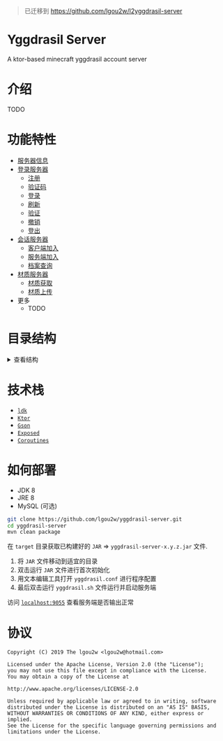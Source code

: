 > 已迁移到 https://github.com/lgou2w/l2yggdrasil-server

# Yggdrasil Server
A ktor-based minecraft yggdrasil account server

# 介绍

TODO

# 功能特性

* [服务器信息](/src/main/kotlin/com/lgou2w/yggdrasil/router/Index.kt)
* [登录服务器](/src/main/kotlin/com/lgou2w/yggdrasil/router/authserver)
    * [注册](/src/main/kotlin/com/lgou2w/yggdrasil/router/authserver/Register.kt)
    * [验证码](/src/main/kotlin/com/lgou2w/yggdrasil/router/authserver/Verify.kt)
    * [登录](/src/main/kotlin/com/lgou2w/yggdrasil/router/authserver/Authenticate.kt)
    * [刷新](/src/main/kotlin/com/lgou2w/yggdrasil/router/authserver/Refresh.kt)
    * [验证](/src/main/kotlin/com/lgou2w/yggdrasil/router/authserver/Validate.kt)
    * [撤销](/src/main/kotlin/com/lgou2w/yggdrasil/router/authserver/Invalidate.kt)
    * [登出](/src/main/kotlin/com/lgou2w/yggdrasil/router/authserver/Signout.kt)
* [会话服务器](/src/main/kotlin/com/lgou2w/yggdrasil/router/sessionserver)
    * [客户端加入](/src/main/kotlin/com/lgou2w/yggdrasil/router/sessionserver/Join.kt)
    * [服务端加入](/src/main/kotlin/com/lgou2w/yggdrasil/router/sessionserver/HasJoined.kt)
    * [档案查询](/src/main/kotlin/com/lgou2w/yggdrasil/router/sessionserver/Profile.kt)
* [材质服务器](/src/main/kotlin/com/lgou2w/yggdrasil/router/textures)
    * [材质获取](/src/main/kotlin/com/lgou2w/yggdrasil/router/textures/Obtain.kt)
    * [材质上传](/src/main/kotlin/com/lgou2w/yggdrasil/router/textures/Upload.kt)
* 更多
    * TODO

# 目录结构

<details>
<summary>查看结构</summary>

```
src/...
├── controller                                控制器
│   ├── Controller.kt                           抽象控制器
│   ├── AuthController.kt                       登录控制器
├── dao                                       数据库访问对象和模型
│   ├── Dao.kt                                  用于初始化数据库和声明表结构的 DAO
│   ├── Player.kt                               玩家 DAO 模型（对于游戏内的玩家档案
│   ├── Texture.kt                              玩家材质 DAO 模型（玩家模型的材质档案
│   ├── Token.kt                                用户令牌 DAO 模型（登录，验证，登出操作
│   ├── User.kt                                 用户 DAO 模型（用户的邮箱、密码数据等
├── error                                     异常错误类
│   ├── CommonException.kt                      常用异常类（404 未找到、500 服务器内部错误
│   ├── ForbiddenOperationException.kt          禁止操作的 403 异常
├── feature                                   功能特性
│   ├── RateLimiter.kt                          速率限制器 (WIP)
├── router                                    路由器
│   ├── authserver                              登录服务器路由器（用户登录、验证、登出操作
│   │   ├── Authenticate.kt                       POST 用户登录
│   │   ├── Invalidate.kt                         POST 吊销令牌
│   │   ├── Refresh.kt                            POST 刷新令牌
│   │   ├── Register.kt                           POST 用户注册
│   │   ├── Verify.kt                             POST 用户验证码
│   │   ├── Signout.kt                            POST 用户登出
│   │   ├── Validate.kt                           POST 验证令牌
│   ├── sessionserver                           会话服务器路由器（玩家加入服务器、服务器验证、玩家档案获取
│   │   ├── HasJoined.kt                          GET 服务端验证客户端
│   │   ├── Join.kt                               POST 客户端验证服务端
│   │   ├── Profile.kt                            GET 查询玩家档案
│   ├── textures                                材质路由器（材质的获取、材质的上传、删除
│   │   ├── Obtain.kt                             GET 获取指定材质 
│   │   ├── Upload.kt                             PUT 上传指定材质
│   ├── Index.kt                                根路由器（返回规范 json 数据
│   ├── Routers.kt                              路由器操作类（已注册路由器等等
├── security                                  安全性
│   ├── Email.kt                                安全性邮箱类（邮箱数据类，解析字符串
│   ├── Password.kt                             安全性密码加密
│   ├── PasswordSalted.kt                       安全性密码和随机盐加密
│   ├── PasswordUnsalted.kt                     安全性密码无盐加密
├── storage                                   存储器
│   ├── Storage.kt                              抽象存储器
│   ├── StorageMySQL.kt                         MySQL 数据库存储器
│   ├── StorageSQLite.kt                        SQLite 数据库存储器
├── util                                      工具类
│   ├── DateTimeSerializer.kt                   Exposed 库 DateTime 的 Gson 序列化器
│   ├── Hash.kt                                 用于计算字符串、图片哈希值的工具类
│   ├── Hex.kt                                  用于生成十六进制字符串和将二进制编码的工具类
│   ├── UUIDSerializer.kt                       用于 UUID 的 Gson 序列化器，包含字符串解析
├── Yggdrasil.kt                              应用程序入口
├── YggdrasilApp.kt                           应用程序 Ktor
├── YggdrasilConf.kt                          应用程序配置文件
├── YggdrasilManager.kt                       应用程序管理器

resources/...
├── logback.xml                               slf4j 日志配置文件
├── yggdrasil.conf                            应用程序配置文件
```

</details>

# 技术栈

* [`ldk`](https://github.com/lgou2w/ldk)
* [`Ktor`](https://github.com/ktorio/ktor)
* [`Gson`](https://github.com/Google/Gson)
* [`Exposed`](https://github.com/JetBrains/Exposed)
* [`Coroutines`](https://github.com/Kotlin/kotlinx.coroutines)

# 如何部署

* JDK 8
* JRE 8
* MySQL (可选)

```sh
git clone https://github.com/lgou2w/yggdrasil-server.git
cd yggdrasil-server
mvn clean package
```

在 `target` 目录获取已构建好的 `JAR` => `yggdrasil-server-x.y.z.jar` 文件.

1. 将 `JAR` 文件移动到适宜的目录
2. 双击运行 `JAR` 文件进行首次初始化
3. 用文本编辑工具打开 `yggdrasil.conf` 进行程序配置
4. 最后双击运行 `yggdrasil.sh` 文件运行并启动服务端

访问 [`localhost:9055`](http://localhost:9055) 查看服务端是否输出正常

# 协议

```
Copyright (C) 2019 The lgou2w <lgou2w@hotmail.com>

Licensed under the Apache License, Version 2.0 (the "License");
you may not use this file except in compliance with the License.
You may obtain a copy of the License at

http://www.apache.org/licenses/LICENSE-2.0

Unless required by applicable law or agreed to in writing, software
distributed under the License is distributed on an "AS IS" BASIS,
WITHOUT WARRANTIES OR CONDITIONS OF ANY KIND, either express or implied.
See the License for the specific language governing permissions and
limitations under the License.
```

